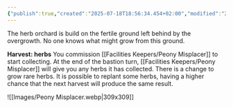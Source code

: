 ```yaml
---
{"publish":true,"created":"2025-07-18T18:56:34.454+02:00","modified":"2025-07-18T17:56:28.552+02:00","cssclasses":""}
---
```


The herb orchard is build on the fertile ground left behind by the overgrowth. No one knows what might grow from this ground.

**Harvest: herbs** You commission [[Facilities Keepers/Peony Misplacer]] to start collecting. At the end of the bastion turn, [[Facilities Keepers/Peony Misplacer]] will give you any herbs it has collected. There is a change to grow rare herbs. It is possible to replant some herbs, having a higher chance that the next harvest will produce the same result.

![[Images/Peony Misplacer.webp|309x309]]